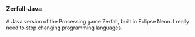 ### Zerfall-Java
A Java version of the Processing game Zerfall, built in Eclipse Neon. I really need to stop changing programming languages.
